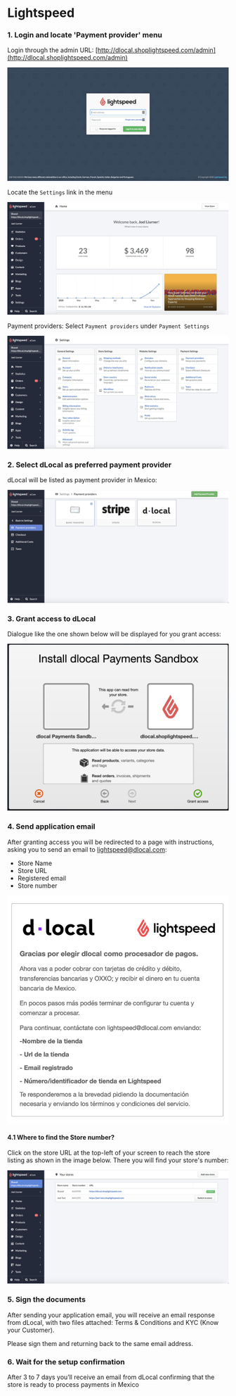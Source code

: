 # Lightspeed



### 1. Login and locate 'Payment provider' menu

Login through the admin URL: [http://dlocal.shoplightspeed.com/admin](http://dlocal.shoplightspeed.com/admin)

![](../.gitbook/assets/screen-shot-2020-12-10-at-2.06.53-pm.png)

Locate the `Settings` link in the menu

![](../.gitbook/assets/screen-shot-2020-12-10-at-2.07.27-pm.png)

Payment providers: Select `Payment providers` under `Payment Settings`

![](../.gitbook/assets/screen-shot-2020-12-10-at-2.07.42-pm.png)

### 2. Select dLocal as preferred payment provider

dLocal will be listed as payment provider in Mexico:

![](../.gitbook/assets/screen-shot-2021-01-14-at-4.56.27-pm.png)

### 3. Grant access to dLocal

Dialogue like the one shown below will be displayed for you grant access: 

![](../.gitbook/assets/captura-de-pantalla-2020-12-09-a-la-s-12.10.30.png)

### 4. Send application email 

After granting access you will be redirected to a page with instructions, asking you to send an email to lightspeed@dlocal.com:

* Store Name
* Store URL
* Registered email
* Store number

![](../.gitbook/assets/captura-de-pantalla-2020-12-09-a-la-s-12.21.00.png)

#### 4.1 Where to find the Store number?

Click on the store URL at the top-left of your screen to reach the store listing as shown in the image below. There you will find your store's number:

![](../.gitbook/assets/screen-shot-2020-12-10-at-3.01.23-pm.png)

### 5. Sign the documents

After sending your application email, you will receive an email response from dLocal, with two files attached: Terms & Conditions and KYC \(Know your Customer\).

Please sign them and returning back to the same email address.

### 6. Wait for the setup confirmation

After 3 to 7 days you’ll receive an email from dLocal confirming that the store is ready to process payments in Mexico  


